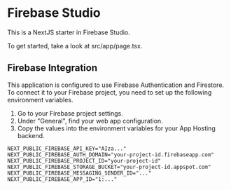 # Firebase Studio

This is a NextJS starter in Firebase Studio.

To get started, take a look at src/app/page.tsx.

## Firebase Integration

This application is configured to use Firebase Authentication and Firestore. To connect it to your Firebase project, you need to set up the following environment variables.

1.  Go to your Firebase project settings.
2.  Under "General", find your web app configuration.
3.  Copy the values into the environment variables for your App Hosting backend.

```
NEXT_PUBLIC_FIREBASE_API_KEY="AIza..."
NEXT_PUBLIC_FIREBASE_AUTH_DOMAIN="your-project-id.firebaseapp.com"
NEXT_PUBLIC_FIREBASE_PROJECT_ID="your-project-id"
NEXT_PUBLIC_FIREBASE_STORAGE_BUCKET="your-project-id.appspot.com"
NEXT_PUBLIC_FIREBASE_MESSAGING_SENDER_ID="..."
NEXT_PUBLIC_FIREBASE_APP_ID="1:..."
```
